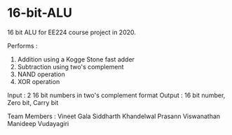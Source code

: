 # 16-bit-ALU
16 bit ALU for EE224 course project in 2020.

Performs :
  1. Addition using a Kogge Stone fast adder
  2. Subtraction using two's complement
  3. NAND operation
  4. XOR operation
  
Input : 2 16 bit numbers in two's complement format
Output : 16 bit number, Zero bit, Carry bit

Team Members : 
Vineet Gala
Siddharth Khandelwal
Prasann Viswanathan
Manideep Vudayagiri
